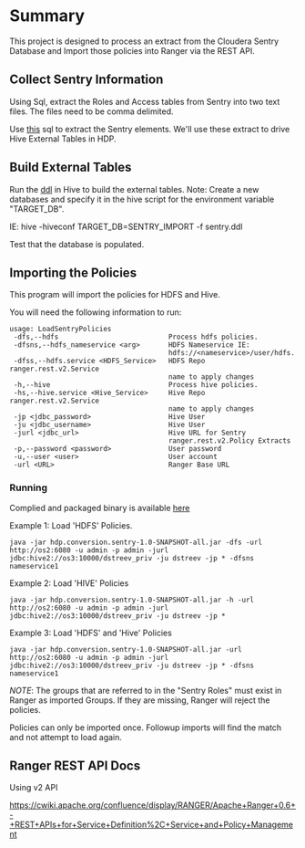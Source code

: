 # Summary
This project is designed to process an extract from the Cloudera Sentry Database and Import those policies into Ranger via the REST API.

## Collect Sentry Information

Using Sql, extract the Roles and Access tables from Sentry into two text files.  The files need to be comma delimited.

Use [this](./src/main/resources/sql/sentry_extracts.sql) sql to extract the Sentry elements.  We'll use these extract to drive Hive External Tables in HDP.

## Build External Tables

Run the [ddl](./src/main/resources/sql/hive-sentry.ddl) in Hive to build the external tables.  Note: Create a new databases and specify it in the hive script for the environment variable "TARGET_DB".

IE: hive -hiveconf TARGET_DB=SENTRY_IMPORT -f sentry.ddl

Test that the database is populated.

## Importing the Policies

This program will import the policies for HDFS and Hive.

You will need the following information to run:
```
usage: LoadSentryPolicies
 -dfs,--hdfs                           Process hdfs policies.
 -dfsns,--hdfs_nameservice <arg>       HDFS Nameservice IE:
                                       hdfs://<nameservice>/user/hdfs.
 -dfss,--hdfs.service <HDFS_Service>   HDFS Repo ranger.rest.v2.Service
                                       name to apply changes
 -h,--hive                             Process hive policies.
 -hs,--hive.service <Hive_Service>     Hive Repo ranger.rest.v2.Service
                                       name to apply changes
 -jp <jdbc_password>                   Hive User
 -ju <jdbc_username>                   Hive User
 -jurl <jdbc_url>                      Hive URL for Sentry
                                       ranger.rest.v2.Policy Extracts
 -p,--password <password>              User password
 -u,--user <user>                      User account
 -url <URL>                            Ranger Base URL
```

### Running

Complied and packaged binary is available [here](https://github.com/dstreev/hdp-conversions/releases)

Example 1:
Load 'HDFS' Policies.
```
java -jar hdp.conversion.sentry-1.0-SNAPSHOT-all.jar -dfs -url http://os2:6080 -u admin -p admin -jurl jdbc:hive2://os3:10000/dstreev_priv -ju dstreev -jp * -dfsns nameservice1
```

Example 2:
Load 'HIVE' Policies
```
java -jar hdp.conversion.sentry-1.0-SNAPSHOT-all.jar -h -url http://os2:6080 -u admin -p admin -jurl jdbc:hive2://os3:10000/dstreev_priv -ju dstreev -jp *
```

Example 3:
Load 'HDFS' and 'Hive' Policies
```
java -jar hdp.conversion.sentry-1.0-SNAPSHOT-all.jar -url http://os2:6080 -u admin -p admin -jurl jdbc:hive2://os3:10000/dstreev_priv -ju dstreev -jp * -dfsns nameservice1
```

*NOTE*: The groups that are referred to in the "Sentry Roles" must exist in Ranger as imported Groups.  If they are missing, Ranger will reject the policies.

Policies can only be imported once.  Followup imports will find the match and not attempt to load again.

## Ranger REST API Docs

Using v2 API

https://cwiki.apache.org/confluence/display/RANGER/Apache+Ranger+0.6+-+REST+APIs+for+Service+Definition%2C+Service+and+Policy+Management

